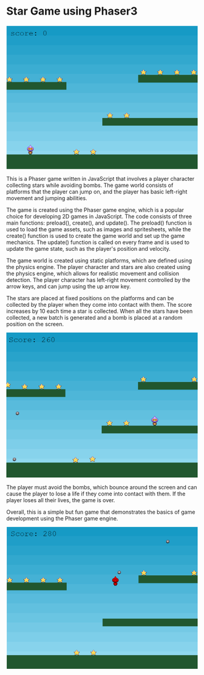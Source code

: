 # Star Game using Phaser3

![super-game](<https://github.com/Petar147/phaser3-mario/blob/master/star-game/phaser3-project-template/screenshots/Screenshot%20(60).png?raw=true>)

This is a Phaser game written in JavaScript that involves a player character collecting stars while avoiding bombs. The game world consists of platforms that the player can jump on, and the player has basic left-right movement and jumping abilities.

The game is created using the Phaser game engine, which is a popular choice for developing 2D games in JavaScript. The code consists of three main functions: preload(), create(), and update(). The preload() function is used to load the game assets, such as images and spritesheets, while the create() function is used to create the game world and set up the game mechanics. The update() function is called on every frame and is used to update the game state, such as the player's position and velocity.

The game world is created using static platforms, which are defined using the physics engine. The player character and stars are also created using the physics engine, which allows for realistic movement and collision detection. The player character has left-right movement controlled by the arrow keys, and can jump using the up arrow key.

The stars are placed at fixed positions on the platforms and can be collected by the player when they come into contact with them. The score increases by 10 each time a star is collected. When all the stars have been collected, a new batch is generated and a bomb is placed at a random position on the screen.

![super-game](<https://github.com/Petar147/phaser3-mario/blob/master/star-game/phaser3-project-template/screenshots/Screenshot%20(61).png?raw=true>)

The player must avoid the bombs, which bounce around the screen and can cause the player to lose a life if they come into contact with them. If the player loses all their lives, the game is over.

Overall, this is a simple but fun game that demonstrates the basics of game development using the Phaser game engine.

![super-game](<https://github.com/Petar147/phaser3-mario/blob/master/star-game/phaser3-project-template/screenshots/Screenshot%20(62).png?raw=true>)
